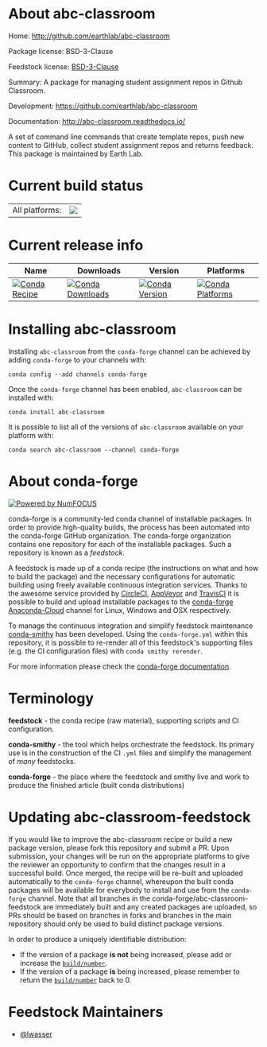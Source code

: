 About abc-classroom
===================

Home: http://github.com/earthlab/abc-classroom

Package license: BSD-3-Clause

Feedstock license: [BSD-3-Clause](https://github.com/conda-forge/abc-classroom-feedstock/blob/master/LICENSE.txt)

Summary: A package for managing student assignment repos in Github Classroom.

Development: https://github.com/earthlab/abc-classroom

Documentation: http://abc-classroom.readthedocs.io/

A set of command line commands that create template repos, push new content
to GitHub, collect student assignment repos and returns feedback. This package is maintained
by Earth Lab.


Current build status
====================


<table><tr><td>All platforms:</td>
    <td>
      <a href="https://dev.azure.com/conda-forge/feedstock-builds/_build/latest?definitionId=10696&branchName=master">
        <img src="https://dev.azure.com/conda-forge/feedstock-builds/_apis/build/status/abc-classroom-feedstock?branchName=master">
      </a>
    </td>
  </tr>
</table>

Current release info
====================

| Name | Downloads | Version | Platforms |
| --- | --- | --- | --- |
| [![Conda Recipe](https://img.shields.io/badge/recipe-abc--classroom-green.svg)](https://anaconda.org/conda-forge/abc-classroom) | [![Conda Downloads](https://img.shields.io/conda/dn/conda-forge/abc-classroom.svg)](https://anaconda.org/conda-forge/abc-classroom) | [![Conda Version](https://img.shields.io/conda/vn/conda-forge/abc-classroom.svg)](https://anaconda.org/conda-forge/abc-classroom) | [![Conda Platforms](https://img.shields.io/conda/pn/conda-forge/abc-classroom.svg)](https://anaconda.org/conda-forge/abc-classroom) |

Installing abc-classroom
========================

Installing `abc-classroom` from the `conda-forge` channel can be achieved by adding `conda-forge` to your channels with:

```
conda config --add channels conda-forge
```

Once the `conda-forge` channel has been enabled, `abc-classroom` can be installed with:

```
conda install abc-classroom
```

It is possible to list all of the versions of `abc-classroom` available on your platform with:

```
conda search abc-classroom --channel conda-forge
```


About conda-forge
=================

[![Powered by NumFOCUS](https://img.shields.io/badge/powered%20by-NumFOCUS-orange.svg?style=flat&colorA=E1523D&colorB=007D8A)](http://numfocus.org)

conda-forge is a community-led conda channel of installable packages.
In order to provide high-quality builds, the process has been automated into the
conda-forge GitHub organization. The conda-forge organization contains one repository
for each of the installable packages. Such a repository is known as a *feedstock*.

A feedstock is made up of a conda recipe (the instructions on what and how to build
the package) and the necessary configurations for automatic building using freely
available continuous integration services. Thanks to the awesome service provided by
[CircleCI](https://circleci.com/), [AppVeyor](https://www.appveyor.com/)
and [TravisCI](https://travis-ci.com/) it is possible to build and upload installable
packages to the [conda-forge](https://anaconda.org/conda-forge)
[Anaconda-Cloud](https://anaconda.org/) channel for Linux, Windows and OSX respectively.

To manage the continuous integration and simplify feedstock maintenance
[conda-smithy](https://github.com/conda-forge/conda-smithy) has been developed.
Using the ``conda-forge.yml`` within this repository, it is possible to re-render all of
this feedstock's supporting files (e.g. the CI configuration files) with ``conda smithy rerender``.

For more information please check the [conda-forge documentation](https://conda-forge.org/docs/).

Terminology
===========

**feedstock** - the conda recipe (raw material), supporting scripts and CI configuration.

**conda-smithy** - the tool which helps orchestrate the feedstock.
                   Its primary use is in the construction of the CI ``.yml`` files
                   and simplify the management of *many* feedstocks.

**conda-forge** - the place where the feedstock and smithy live and work to
                  produce the finished article (built conda distributions)


Updating abc-classroom-feedstock
================================

If you would like to improve the abc-classroom recipe or build a new
package version, please fork this repository and submit a PR. Upon submission,
your changes will be run on the appropriate platforms to give the reviewer an
opportunity to confirm that the changes result in a successful build. Once
merged, the recipe will be re-built and uploaded automatically to the
`conda-forge` channel, whereupon the built conda packages will be available for
everybody to install and use from the `conda-forge` channel.
Note that all branches in the conda-forge/abc-classroom-feedstock are
immediately built and any created packages are uploaded, so PRs should be based
on branches in forks and branches in the main repository should only be used to
build distinct package versions.

In order to produce a uniquely identifiable distribution:
 * If the version of a package **is not** being increased, please add or increase
   the [``build/number``](https://conda.io/docs/user-guide/tasks/build-packages/define-metadata.html#build-number-and-string).
 * If the version of a package **is** being increased, please remember to return
   the [``build/number``](https://conda.io/docs/user-guide/tasks/build-packages/define-metadata.html#build-number-and-string)
   back to 0.

Feedstock Maintainers
=====================

* [@lwasser](https://github.com/lwasser/)

